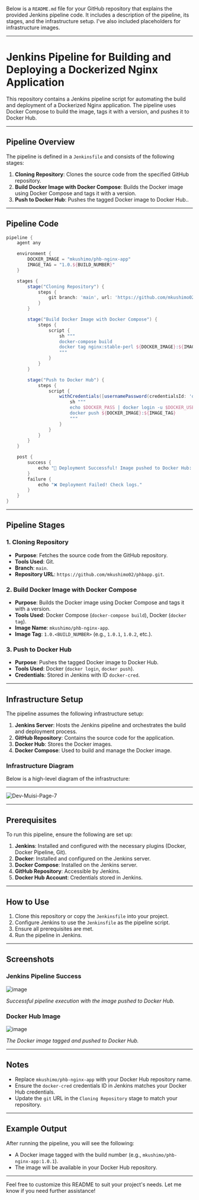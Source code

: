 Below is a `README.md` file for your GitHub repository that explains the provided Jenkins pipeline code. It includes a description of the pipeline, its stages, and the infrastructure setup. I've also included placeholders for infrastructure images.

---

# Jenkins Pipeline for Building and Deploying a Dockerized Nginx Application

This repository contains a Jenkins pipeline script for automating the build and deployment of a Dockerized Nginx application. The pipeline uses Docker Compose to build the image, tags it with a version, and pushes it to Docker Hub.

---

## Pipeline Overview

The pipeline is defined in a `Jenkinsfile` and consists of the following stages:

1. **Cloning Repository**: Clones the source code from the specified GitHub repository.
2. **Build Docker Image with Docker Compose**: Builds the Docker image using Docker Compose and tags it with a version.
3. **Push to Docker Hub**: Pushes the tagged Docker image to Docker Hub..

---

## Pipeline Code

```groovy
pipeline {
    agent any

    environment {
        DOCKER_IMAGE = "mkushimo/phb-nginx-app"
        IMAGE_TAG = "1.0.${BUILD_NUMBER}"
    }

    stages {
        stage("Cloning Repository") {
            steps {
                git branch: 'main', url: 'https://github.com/mkushimo02/phbapp.git'
            }
        }

        stage("Build Docker Image with Docker Compose") {
            steps {
                script {
                    sh """
                    docker-compose build
                    docker tag nginx:stable-perl ${DOCKER_IMAGE}:${IMAGE_TAG}
                    """
                }
            }
        }

        stage("Push to Docker Hub") {
            steps {
                script {
                    withCredentials([usernamePassword(credentialsId: 'docker-cred', usernameVariable: 'DOCKER_USER', passwordVariable: 'DOCKER_PASS')]) {
                        sh """
                        echo $DOCKER_PASS | docker login -u $DOCKER_USER --password-stdin
                        docker push ${DOCKER_IMAGE}:${IMAGE_TAG}
                        """
                    }
                }
            }
        }
    }

    post {
        success {
            echo "🎉 Deployment Successful! Image pushed to Docker Hub: ${DOCKER_IMAGE}:${IMAGE_TAG}"
        }
        failure {
            echo "❌ Deployment Failed! Check logs."
        }
    }
}
```

---

## Pipeline Stages

### 1. Cloning Repository
- **Purpose**: Fetches the source code from the GitHub repository.
- **Tools Used**: Git.
- **Branch**: `main`.
- **Repository URL**: `https://github.com/mkushimo02/phbapp.git`.

### 2. Build Docker Image with Docker Compose
- **Purpose**: Builds the Docker image using Docker Compose and tags it with a version.
- **Tools Used**: Docker Compose (`docker-compose build`), Docker (`docker tag`).
- **Image Name**: `mkushimo/phb-nginx-app`.
- **Image Tag**: `1.0.<BUILD_NUMBER>` (e.g., `1.0.1`, `1.0.2`, etc.).

### 3. Push to Docker Hub
- **Purpose**: Pushes the tagged Docker image to Docker Hub.
- **Tools Used**: Docker (`docker login`, `docker push`).
- **Credentials**: Stored in Jenkins with ID `docker-cred`.

---

## Infrastructure Setup

The pipeline assumes the following infrastructure setup:

1. **Jenkins Server**: Hosts the Jenkins pipeline and orchestrates the build and deployment process.
2. **GitHub Repository**: Contains the source code for the application.
3. **Docker Hub**: Stores the Docker images.
4. **Docker Compose**: Used to build and manage the Docker image.

### Infrastructure Diagram

Below is a high-level diagram of the infrastructure:

---
![Dev-Muisi-Page-7](https://github.com/user-attachments/assets/10dd6281-7573-4686-8b85-864513b15284)

---

## Prerequisites

To run this pipeline, ensure the following are set up:

1. **Jenkins**: Installed and configured with the necessary plugins (Docker, Docker Pipeline, Git).
2. **Docker**: Installed and configured on the Jenkins server.
3. **Docker Compose**: Installed on the Jenkins server.
4. **GitHub Repository**: Accessible by Jenkins.
5. **Docker Hub Account**: Credentials stored in Jenkins.

---

## How to Use

1. Clone this repository or copy the `Jenkinsfile` into your project.
2. Configure Jenkins to use the `Jenkinsfile` as the pipeline script.
3. Ensure all prerequisites are met.
4. Run the pipeline in Jenkins.

---

## Screenshots

### Jenkins Pipeline Success
![image](https://github.com/user-attachments/assets/ddccce08-3321-43b9-b992-4e9ae0a2eca9)

*Successful pipeline execution with the image pushed to Docker Hub.*

### Docker Hub Image
![image](https://github.com/user-attachments/assets/5a49ffe2-9733-4012-89bf-c0e802852021)

*The Docker image tagged and pushed to Docker Hub.*

---

## Notes

- Replace `mkushimo/phb-nginx-app` with your Docker Hub repository name.
- Ensure the `docker-cred` credentials ID in Jenkins matches your Docker Hub credentials.
- Update the `git` URL in the `Cloning Repository` stage to match your repository.

---

## Example Output

After running the pipeline, you will see the following:
- A Docker image tagged with the build number (e.g., `mkushimo/phb-nginx-app:1.0.1`).
- The image will be available in your Docker Hub repository.

---

Feel free to customize this README to suit your project's needs. Let me know if you need further assistance!
